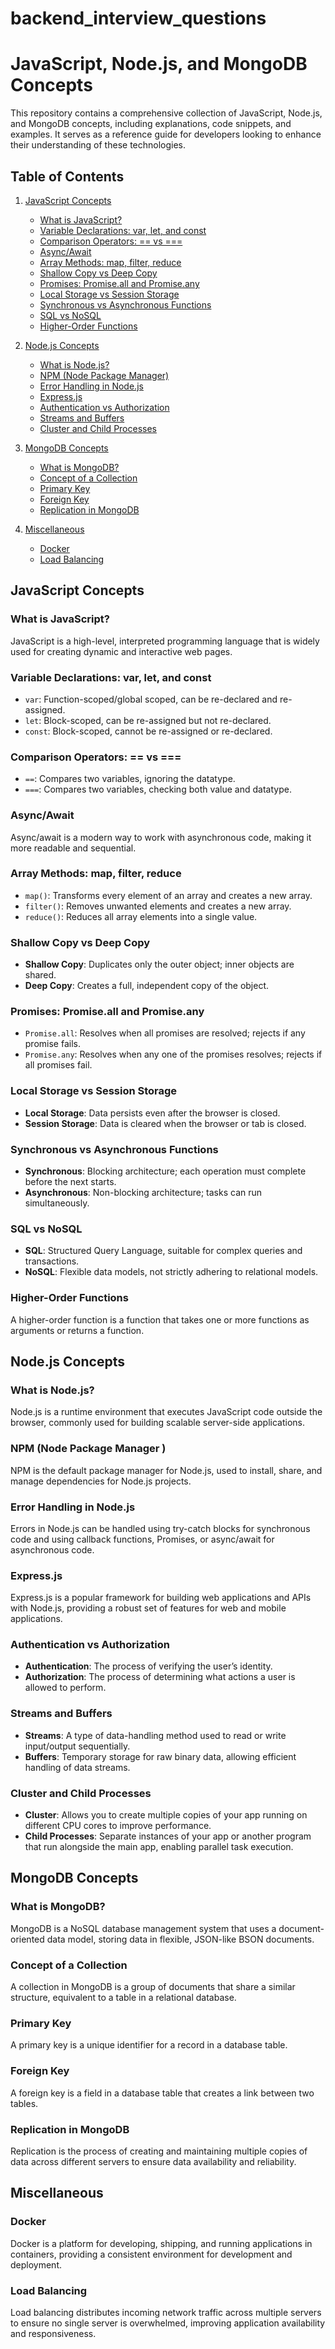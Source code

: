 # backend_interview_questions

# JavaScript, Node.js, and MongoDB Concepts

This repository contains a comprehensive collection of JavaScript, Node.js, and MongoDB concepts, including explanations, code snippets, and examples. It serves as a reference guide for developers looking to enhance their understanding of these technologies.

## Table of Contents

1. [JavaScript Concepts](#javascript-concepts)
   - [What is JavaScript?](#what-is-javascript)
   - [Variable Declarations: var, let, and const](#variable-declarations-var-let-and-const)
   - [Comparison Operators: == vs ===](#comparison-operators--vs-)
   - [Async/Await](#asyncawait)
   - [Array Methods: map, filter, reduce](#array-methods-map-filter-reduce)
   - [Shallow Copy vs Deep Copy](#shallow-copy-vs-deep-copy)
   - [Promises: Promise.all and Promise.any](#promises-promiseall-and-promiseany)
   - [Local Storage vs Session Storage](#local-storage-vs-session-storage)
   - [Synchronous vs Asynchronous Functions](#synchronous-vs-asynchronous-functions)
   - [SQL vs NoSQL](#sql-vs-nosql)
   - [Higher-Order Functions](#higher-order-functions)

2. [Node.js Concepts](#nodejs-concepts)
   - [What is Node.js?](#what-is-nodejs)
   - [NPM (Node Package Manager)](#npm-node-package-manager)
   - [Error Handling in Node.js](#error-handling-in-nodejs)
   - [Express.js](#expressjs)
   - [Authentication vs Authorization](#authentication-vs-authorization)
   - [Streams and Buffers](#streams-and-buffers)
   - [Cluster and Child Processes](#cluster-and-child-processes)

3. [MongoDB Concepts](#mongodb-concepts)
   - [What is MongoDB?](#what-is-mongodb)
   - [Concept of a Collection](#concept-of-a-collection)
   - [Primary Key](#primary-key)
   - [Foreign Key](#foreign-key)
   - [Replication in MongoDB](#replication-in-mongodb)

4. [Miscellaneous](#miscellaneous)
   - [Docker](#docker)
   - [Load Balancing](#load-balancing)

## JavaScript Concepts

### What is JavaScript?
JavaScript is a high-level, interpreted programming language that is widely used for creating dynamic and interactive web pages.

### Variable Declarations: var, let, and const
- `var`: Function-scoped/global scoped, can be re-declared and re-assigned.
- `let`: Block-scoped, can be re-assigned but not re-declared.
- `const`: Block-scoped, cannot be re-assigned or re-declared.

### Comparison Operators: == vs ===
- `==`: Compares two variables, ignoring the datatype.
- `===`: Compares two variables, checking both value and datatype.

### Async/Await
Async/await is a modern way to work with asynchronous code, making it more readable and sequential.

### Array Methods: map, filter, reduce
- `map()`: Transforms every element of an array and creates a new array.
- `filter()`: Removes unwanted elements and creates a new array.
- `reduce()`: Reduces all array elements into a single value.

### Shallow Copy vs Deep Copy
- **Shallow Copy**: Duplicates only the outer object; inner objects are shared.
- **Deep Copy**: Creates a full, independent copy of the object.

### Promises: Promise.all and Promise.any
- `Promise.all`: Resolves when all promises are resolved; rejects if any promise fails.
- `Promise.any`: Resolves when any one of the promises resolves; rejects if all promises fail.

### Local Storage vs Session Storage
- **Local Storage**: Data persists even after the browser is closed.
- **Session Storage**: Data is cleared when the browser or tab is closed.

### Synchronous vs Asynchronous Functions
- **Synchronous**: Blocking architecture; each operation must complete before the next starts.
- **Asynchronous**: Non-blocking architecture; tasks can run simultaneously.

### SQL vs NoSQL
- **SQL**: Structured Query Language, suitable for complex queries and transactions.
- **NoSQL**: Flexible data models, not strictly adhering to relational models.

### Higher-Order Functions
A higher-order function is a function that takes one or more functions as arguments or returns a function.

## Node.js Concepts

### What is Node.js?
Node.js is a runtime environment that executes JavaScript code outside the browser, commonly used for building scalable server-side applications.

### NPM (Node Package Manager )
NPM is the default package manager for Node.js, used to install, share, and manage dependencies for Node.js projects.

### Error Handling in Node.js
Errors in Node.js can be handled using try-catch blocks for synchronous code and using callback functions, Promises, or async/await for asynchronous code.

### Express.js
Express.js is a popular framework for building web applications and APIs with Node.js, providing a robust set of features for web and mobile applications.

### Authentication vs Authorization
- **Authentication**: The process of verifying the user’s identity.
- **Authorization**: The process of determining what actions a user is allowed to perform.

### Streams and Buffers
- **Streams**: A type of data-handling method used to read or write input/output sequentially.
- **Buffers**: Temporary storage for raw binary data, allowing efficient handling of data streams.

### Cluster and Child Processes
- **Cluster**: Allows you to create multiple copies of your app running on different CPU cores to improve performance.
- **Child Processes**: Separate instances of your app or another program that run alongside the main app, enabling parallel task execution.

## MongoDB Concepts

### What is MongoDB?
MongoDB is a NoSQL database management system that uses a document-oriented data model, storing data in flexible, JSON-like BSON documents.

### Concept of a Collection
A collection in MongoDB is a group of documents that share a similar structure, equivalent to a table in a relational database.

### Primary Key
A primary key is a unique identifier for a record in a database table.

### Foreign Key
A foreign key is a field in a database table that creates a link between two tables.

### Replication in MongoDB
Replication is the process of creating and maintaining multiple copies of data across different servers to ensure data availability and reliability.

## Miscellaneous

### Docker
Docker is a platform for developing, shipping, and running applications in containers, providing a consistent environment for development and deployment.

### Load Balancing
Load balancing distributes incoming network traffic across multiple servers to ensure no single server is overwhelmed, improving application availability and responsiveness.